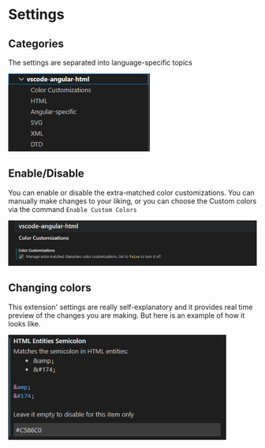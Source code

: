 # Settings

## Categories

The settings are separated into language-specific topics

<img src="../assets/side-menu.png" alt="Settings categories" title="Settings category" />

## Enable/Disable

You can enable or disable the extra-matched color customizations. You can manually make changes to your liking, or you can choose the Custom colors via the command `Enable Custom Colors`

<img src="../assets/enable-disable.png" alt="Toggle Color Customizations" title="Toggle Color Customizations" />

## Changing colors

This extension' settings are really self-explanatory and it provides real time preview of the changes you are making. But here is an example of how it looks like.

<img src="../assets/settings-example.png" alt="Settings Example" title="Settings Example" />
